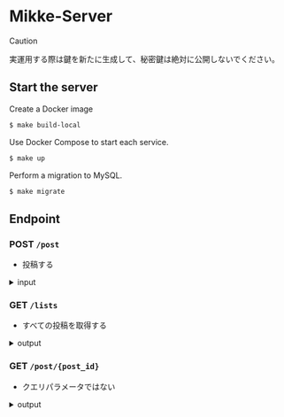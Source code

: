 # Mikke-Server
> [!CAUTION]
> 実運用する際は鍵を新たに生成して、秘密鍵は絶対に公開しないでください。
## Start the server
Create a Docker image
```zsh
$ make build-local
```
Use Docker Compose to start each service.
```zsh
$ make up
```
Perform a migration to MySQL.
```zsh
$ make migrate
```

## Endpoint

[//]: # (- `/login`)

[//]: # (<details>)

[//]: # (<summary>input</summary>)

[//]: # ()
[//]: # (```json)

[//]: # ({)

[//]: # (  "title": "ここにタイトルが入る",)

[//]: # (  "comment": "ここにコメントが入る")

[//]: # (})

[//]: # (```)

[//]: # (</details>)

### **POST** `/post`
- 投稿する
<details>
<summary>input</summary>

```json
{
  "title": "ここにタイトルが入る",
  "comment": "ここにコメントが入る"
}
```
</details>

### **GET** `/lists`
- すべての投稿を取得する
<details>
<summary>output</summary>

```json
[
  {
    "post_id": 3,
    "title": "介護アプリの開発",
    "created": "2024-04-27T06:49:01.803146Z"
  },
  {
    "post_id": 2,
    "title": "サンプルタイトル",
    "created": "2024-04-27T06:11:18.298827Z"
  }
]
```
</details>

### **GET** `/post/{post_id}`
- クエリパラメータではない
<details>
<summary>output</summary>
例えば`/post/4`をGETで叩くと以下が得られる

```json
{
  "post_id": 4,
  "user_ID": 7777,
  "title": "学習アプリの開発",
  "comment": "Swiftで書きたい",
  "created": "2024-04-27T12:59:07.379881Z",
  "modified": "2024-04-27T12:59:07.379881Z"
}
```
</details>